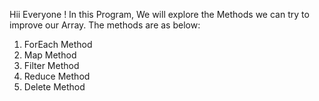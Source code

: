 Hii Everyone ! 
In this Program, We will explore the Methods we can try to improve our Array.
The methods are as below: 

1. ForEach Method
2. Map Method
3. Filter Method
4. Reduce Method
5. Delete Method
   
